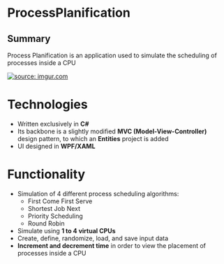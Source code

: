 # ProcessPlanification

## Summary

 Process Planification is an application used to simulate the scheduling of processes inside a CPU
 
<a href="https://imgur.com/m6Pjvqw"><img src="https://i.imgur.com/m6Pjvqw.png" title="source: imgur.com" /></a>

# Technologies
- Written exclusively in **C#**
- Its backbone is a slightly modified **MVC (Model-View-Controller)** design pattern, to which an **Entities** project is added
- UI designed in **WPF/XAML**

# Functionality

- Simulation of 4 different process scheduling algorithms: 
	- First Come First Serve
	- Shortest Job Next
	- Priority Scheduling
	- Round Robin
- Simulate using **1 to 4 virtual CPUs**
- Create, define, randomize, load, and save input data
- **Increment and decrement time** in order to view the placement of processes inside a CPU
<!--stackedit_data:
eyJoaXN0b3J5IjpbMzIyMTA1NjUyLDE0ODQwNzEzOTZdfQ==
-->